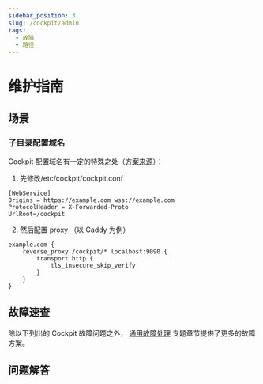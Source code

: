 ```yaml
---
sidebar_position: 3
slug: /cockpit/admin
tags:
  - 故障
  - 路径
---
```



# 维护指南

## 场景

### 子目录配置域名

Cockpit 配置域名有一定的特殊之处（[方案来源](https://caddy.community/t/example-cockpit/8283)）：

1. 先修改/etc/cockpit/cockpit.conf

```
[WebService]
Origins = https://example.com wss://example.com
ProtocolHeader = X-Forwarded-Proto
UrlRoot=/cockpit
```

2. 然后配置 proxy （以 Caddy 为例）
```
example.com {
    reverse_proxy /cockpit/* localhost:9090 {
        transport http {
            tls_insecure_skip_verify
        }
    }
}
```

## 故障速查

除以下列出的 Cockpit 故障问题之外， [通用故障处理](../troubleshooting) 专题章节提供了更多的故障方案。 

## 问题解答